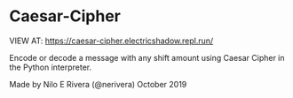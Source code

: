 # Caesar-Cipher

VIEW AT: https://caesar-cipher.electricshadow.repl.run/

Encode or decode a message with any shift amount using Caesar Cipher in the Python interpreter.

Made by Nilo E Rivera (@nerivera) October 2019
